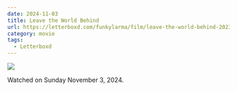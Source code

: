 ```yaml
---
date: 2024-11-03
title: Leave the World Behind
url: https://letterboxd.com/funkylarma/film/leave-the-world-behind-2023/
category: movie
tags:
  - Letterboxd
---
```


![](https://a.ltrbxd.com/resized/film-poster/6/4/8/8/6/9/648869-leave-the-world-behind-0-600-0-900-crop.jpg?v=927d0da068)

Watched on Sunday November 3, 2024.
